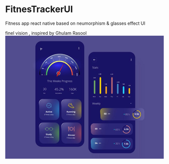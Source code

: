 # FitnesTrackerUI

Fitness app react native based on neumorphism &amp; glasses effect UI

finel vision , inspired by Ghulam Rasool
![](screenshots/fitness_APP_DESIGN.JPG)
